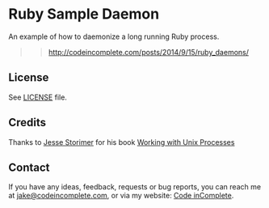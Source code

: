 # Ruby Sample Daemon

An example of how to daemonize a long running Ruby process.

>> http://codeincomplete.com/posts/2014/9/15/ruby_daemons/

## License

See [LICENSE](https://github.com/jakesgordon/ruby-sample-daemon/blob/master/LICENSE) file.

## Credits

Thanks to [Jesse Storimer](http://www.jstorimer.com/) for his book
[Working with Unix Processes](http://www.jstorimer.com/products/working-with-unix-processes)

## Contact

If you have any ideas, feedback, requests or bug reports, you can reach me at
[jake@codeincomplete.com](mailto:jake@codeincomplete.com), or via
my website: [Code inComplete](http://codeincomplete.com).

